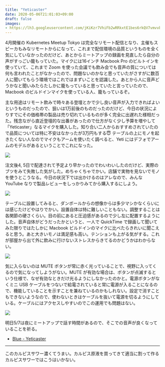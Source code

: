 ```yaml
---
title: "Yeticaster"
date: 2020-05-06T21:01:03+09:00
draft: false
images:
- https://lh3.googleusercontent.com/jKiKzr7VhiFb2wRRkxtE1bes6rkQV7vmvvbA3jlVYhU1kumkGY0gq5arLTK0PMrCbzGudWGDTchy_aYHjL5V-wYoffZ1aHbWXIfe23kv1LU9vQLlyhhHSK7z6WOmrmZStvY-4fzaJ5Q=w1770-h1328-no
---
```


4月開催の Kubernetes Meetup Tokyo は完全なリモート配信となり、主催もスピーカもみなリモートからになって、これまで配信環境の品質というものを全く気にしていなかったのだけど、あとからミートアップの録画を見直したら自分の声がすっごい籠もっていた。マイクには16インチ Macbook Pro のビルトインを使っていて、これまで Zoom を使った会議でも飲み会でも音声の質については何も言われたことがなかったので、問題ないのかなと思っていたがさすがに数百人に聞いてもらう環境ではこれではまずいことを認識した。あとから人に音声どうかなと聞いみたらたしかに籠もっていると思っていたと言っていたので、Macbook のビルドインマイクを使っている人、籠もっているぞ。

主な用途はリモート飲みで時々ある登壇とかで少し良い音声が入力できればよいというものだったので、狙いは1万前後のものだったのだけど、今日の状況によりすでにその価格帯の製品は売り切れているものが多く完全に出遅れた様相だった。残念ながら直近登壇的な出番があったので仕方がなく少し予算を増やして「Yeticaster」なるマイクを購入した。知り合い二人からおすすめされていたので品質については特に不安はなかったが3万円もする😇 テーブルの上にモノを起きたくない人なのでマイクもアームを使いたく調べると、Yeti にはデフォでアームのモデルがあるということでこれになった。

![](https://lh3.googleusercontent.com/vtBaLtiofwidCkCP0r4UymwhHNX-qjFxqGTrqu7MyiX1Y-I9XDWOvM0ws_8PtoOdDIedNf3G7iurePWO3emOQK7d-cbjN5zf4AzsHhDgj73RDew6xyp_3e6Vu8JjSA3CZS1zUGZNUU4=w1800)

注文後4, 5日で配達されて予定より早かったのでわいわいしたのだけど、実際のブツをみて失敗した気がした。めちゃくちゃでかい。店舗で実物を見ないでモノを使うとこうなる。今日の状況下では出かけるのはアレなので、みんな YouTube なりで製品レビューをしっかりみてから購入するにしよう。

![](https://lh3.googleusercontent.com/pw/ACtC-3e-T7vd-BeTMf2i1x-0-PWElBIklmcZJSSRztwZuY03DxcmyEGhdaox29Y5P2UKHKsbHh4aLNMkhzABkmqvxFvEiyAwvYsAz243kZtCXmimkmOrRo-WnqGMRbogEe4U-Ns-Ka1sxMWz83T7IZ_E8ACEXg=w1800)

テーブルに設置してみると、ダンボールからの想像からは多少マシかなくらいには感じたけどやはりでかい。設置自体は特に難しいこともない。調整することは各関節の硬さくらい。目の前にあると圧迫感があるので少し左に配置するようにした。音声自体がどうだったかというと、一人で QuickTime で録画して聞いてみた限りではたしかに Macbook ビルドインのマイクに比べたらきれいに聞こえると思う。あと大きいモノは満足感も高い。テンションも上がる気がする。これが部屋から出て外に飲みに行けないストレスからきてるのかどうかはわからない。

![](https://lh3.googleusercontent.com/hCn3Epomnm_Gv8xYaMECjZzGFHkvtMokdl5OkxnB0zWPX4deTG3iDoT-ANemg8r1WBtwS6okoiwm99EqUql98vcdPdnqKsFPZCjOOUBdiXWzei9buT2jwwQ3cbEYlQMsGYYbZRSyZjM=w1800)

気に入らないのは MUTE ボタンが常に赤く光っていることで、視野に入ってくるので気になってしようがない。MUTE が有効な場合は、ボタンが点滅するという仕様で、なぜ有効なときだけ光るようにしなかったのかと。電源ボタンがなくミニ USB ケーブルをつないで給電されていると常に電源が入ることになるので、機能していることを示すことを兼ねているのかもしれない。設定で消すこともできないようなので、使わないときはケーブルを抜いて電源を切るようにしている。ケーブルにはアクセスしやすいのでこの運用でも問題はない。

![](https://lh3.googleusercontent.com/_b4DBCAVseIzUU5w1lejhAc8T0NpW9CS969_9xUbmnLOV_2IHj7cd2st0pgedGWEKMAOAkgklc1wlOCxSCZe-DGrgD_5HGwQU4HWNqVL5icuMcDB1fEt_ROFxAWtgFMHklMtq9nigpU=w1800)

明日5/7は夜にミートアップで話す時間があるので、そこでの音声が良くなっていることを祈る。

- [Blue \- Yeticaster](https://s3.amazonaws.com/cd.bluemic.com/img/yeticaster/yeticaster-header-desktop@2x.jpg)

---

このカルピスサワー濃くてうまい。カルピス原液を買ってきて適当に割って作るカルピスサワーではこうはいかない。

